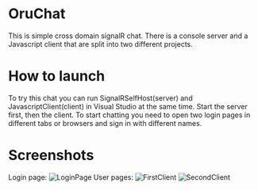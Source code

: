 # OruChat
This is simple cross domain signalR chat.
There is a console server and a Javascript client that are split into two different projects.

# How to launch
To try this chat you can run SignalRSelfHost(server) and JavascriptClient(client) in Visual Studio at the same time. 
Start the server first, then the client.
To start chatting you need to open two login pages in different tabs or browsers and sign in with different names.

# Screenshots
Login page:
![LoginPage](https://user-images.githubusercontent.com/47922781/67854048-52e46f00-fb18-11e9-955a-450f5804fdfb.png)
User pages:
![FirstClient](https://user-images.githubusercontent.com/47922781/67854082-5b3caa00-fb18-11e9-8958-1f9e06d4bcd4.png)
![SecondClient](https://user-images.githubusercontent.com/47922781/67854093-5e379a80-fb18-11e9-9d63-fa8be292c49d.png)
